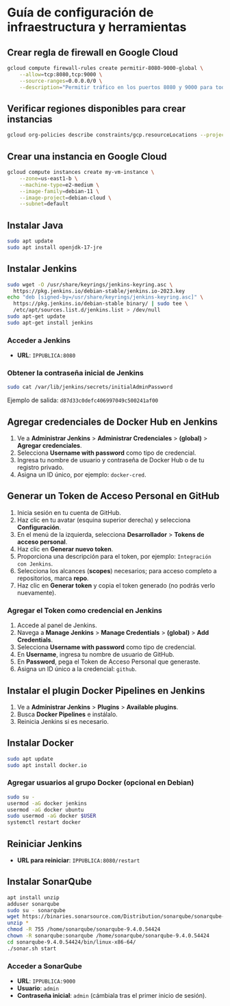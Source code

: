 
# Guía de configuración de infraestructura y herramientas

## Crear regla de firewall en Google Cloud
```bash
gcloud compute firewall-rules create permitir-8080-9000-global \
    --allow=tcp:8080,tcp:9000 \
    --source-ranges=0.0.0.0/0 \
    --description="Permitir tráfico en los puertos 8080 y 9000 para todas las instancias"
```

## Verificar regiones disponibles para crear instancias
```bash
gcloud org-policies describe constraints/gcp.resourceLocations --project ID_PROYECTO
```

## Crear una instancia en Google Cloud
```bash
gcloud compute instances create my-vm-instance \
    --zone=us-east1-b \
    --machine-type=e2-medium \
    --image-family=debian-11 \
    --image-project=debian-cloud \
    --subnet=default
```

## Instalar Java
```bash
sudo apt update
sudo apt install openjdk-17-jre
```

## Instalar Jenkins
```bash
sudo wget -O /usr/share/keyrings/jenkins-keyring.asc \
  https://pkg.jenkins.io/debian-stable/jenkins.io-2023.key
echo "deb [signed-by=/usr/share/keyrings/jenkins-keyring.asc]" \
  https://pkg.jenkins.io/debian-stable binary/ | sudo tee \
  /etc/apt/sources.list.d/jenkins.list > /dev/null
sudo apt-get update
sudo apt-get install jenkins
```

### Acceder a Jenkins
- **URL**: `IPPUBLICA:8080`

### Obtener la contraseña inicial de Jenkins
```bash
sudo cat /var/lib/jenkins/secrets/initialAdminPassword
```
Ejemplo de salida: `d87d33c0defc406997049c500241af00`

## Agregar credenciales de Docker Hub en Jenkins
1. Ve a **Administrar Jenkins** > **Administrar Credenciales** > **(global)** > **Agregar credenciales**.
2. Selecciona **Username with password** como tipo de credencial.
3. Ingresa tu nombre de usuario y contraseña de Docker Hub o de tu registro privado.
4. Asigna un ID único, por ejemplo: `docker-cred`.

## Generar un Token de Acceso Personal en GitHub
1. Inicia sesión en tu cuenta de GitHub.
2. Haz clic en tu avatar (esquina superior derecha) y selecciona **Configuración**.
3. En el menú de la izquierda, selecciona **Desarrollador** > **Tokens de acceso personal**.
4. Haz clic en **Generar nuevo token**.
5. Proporciona una descripción para el token, por ejemplo: `Integración con Jenkins`.
6. Selecciona los alcances (**scopes**) necesarios; para acceso completo a repositorios, marca **repo**.
7. Haz clic en **Generar token** y copia el token generado (no podrás verlo nuevamente).

### Agregar el Token como credencial en Jenkins
1. Accede al panel de Jenkins.
2. Navega a **Manage Jenkins** > **Manage Credentials** > **(global)** > **Add Credentials**.
3. Selecciona **Username with password** como tipo de credencial.
4. En **Username**, ingresa tu nombre de usuario de GitHub.
5. En **Password**, pega el Token de Acceso Personal que generaste.
6. Asigna un ID único a la credencial: `github`.

## Instalar el plugin Docker Pipelines en Jenkins
1. Ve a **Administrar Jenkins** > **Plugins** > **Available plugins**.
2. Busca **Docker Pipelines** e instálalo.
3. Reinicia Jenkins si es necesario.

## Instalar Docker
```bash
sudo apt update
sudo apt install docker.io
```

### Agregar usuarios al grupo Docker (opcional en Debian)
```bash
sudo su -
usermod -aG docker jenkins
usermod -aG docker ubuntu
sudo usermod -aG docker $USER
systemctl restart docker
```

## Reiniciar Jenkins
- **URL para reiniciar**: `IPPUBLICA:8080/restart`

## Instalar SonarQube
```bash
apt install unzip
adduser sonarqube
sudo su - sonarqube
wget https://binaries.sonarsource.com/Distribution/sonarqube/sonarqube-9.4.0.54424.zip
unzip *
chmod -R 755 /home/sonarqube/sonarqube-9.4.0.54424
chown -R sonarqube:sonarqube /home/sonarqube/sonarqube-9.4.0.54424
cd sonarqube-9.4.0.54424/bin/linux-x86-64/
./sonar.sh start
```

### Acceder a SonarQube
- **URL**: `IPPUBLICA:9000`
- **Usuario**: `admin`
- **Contraseña inicial**: `admin` (cámbiala tras el primer inicio de sesión).


